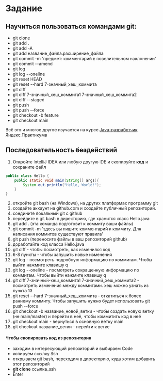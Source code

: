 # Задание

## Научиться пользоваться командами git:

* git clone
* git add .
* git add -A
* git add название_файла.расширение_файла
* git commit -m 'предмет: комментарий в повелительном наклонении'
* git commit --amend
* git log
* git log --oneline
* git reset HEAD
* git reset --hard 7-значный_хеш_коммита
* git diff
* git diff 7-значный_хеш_коммита1 7-значный_хеш_коммита2
* git diff --staged
* git push
* git push --force
* git checkout -b feature
* git checkout main

Всё это и многое другое изучается на курсе
[Java-разработчик Яндекс.Практикума](https://practicum.yandex.ru/profile/java-developer/ "Здесь учат Java")

## Последовательность ~~без~~действий

1. Откройте IntelliJ IDEA или любую другую IDE и скопируйте **код** и сохраните файл 
```java
public class Hello {
    public static void main(String[] args){
        System.out.println("Hello, World!");
    }
}
```
2. откройте git bash (на Windows), на других платформах программу git
3. создайте аккаунт на github.com и создайте публичный репозиторий.  
4. соедините локальный git с github
5. перейдите в git bash в директорию, где хранится класс Hello.java
6. git add . (эта команда подготовит к коммиту ваши файлы)
7. git commit -m 'здесь вы пишите комментарий к коммиту. Для написания коммитов существуют правила'
8. git push (переносите файлы в ваш репозиторий github)
9. доработайте код класса Hello.java
10. git diff - чтобы посмотреть, как изменился код
11. 6-8 пункты - чтобы запушить новые изменения
12. git log - посмотреть подробную информацию по коммитам. Чтобы выйти нажмите клавишу q
13. git log --oneline - посмотреть сокращенную информацию по коммитам. Чтобы выйти нажмите клавишу q
14. git diff 7-значный-хеш_коммита1 7-значний_хеш_коммита2 - посмотреть изменения между коммитами. хеш можно узнать из пункта 13
15. git reset --hard 7-значный_хеш_коммита - откатиться к более раннему коммиту. Чтобы запушить нужно будет использовать git push --force
16. git checkout -b название_новой_ветки - чтобы создать новую ветку (не main/master) и перейти в неё, чтобы коммитить код в неё
17. git checkout main - вернуться в основную ветку main
18. git checkout название_ветки - перейти к ветке

#### Чтобы скопировать код из репозитория

* заходим в интересующий репозиторий и выбираем Code
* копируем ссылку Ssh
* открываем git bash, переходим в директорию, куда хотим добавить этот репозиторий
* __git clone__ ссылка_ssh
* Enter